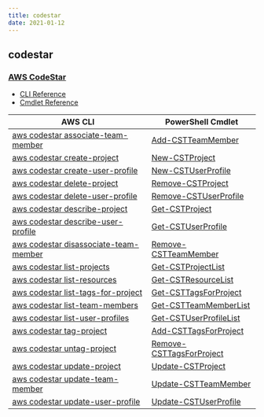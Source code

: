 ```yaml
---
title: codestar
date: 2021-01-12
---
```


## codestar

### [AWS CodeStar](https://aws.amazon.com/codestar/)

* [CLI Reference](https://docs.aws.amazon.com/cli/latest/reference/codestar/index.html)
* [Cmdlet Reference](https://docs.aws.amazon.com/powershell/latest/reference/items/AWS_CodeStar_cmdlets.html)

|AWS CLI|PowerShell Cmdlet|
|----|----|
|[aws codestar associate-team-member](https://docs.aws.amazon.com/cli/latest/reference/codestar/associate-team-member.html)|[Add-CSTTeamMember](https://docs.aws.amazon.com/powershell/latest/reference/items/Add-CSTTeamMember.html)|
|[aws codestar create-project](https://docs.aws.amazon.com/cli/latest/reference/codestar/create-project.html)|[New-CSTProject](https://docs.aws.amazon.com/powershell/latest/reference/items/New-CSTProject.html)|
|[aws codestar create-user-profile](https://docs.aws.amazon.com/cli/latest/reference/codestar/create-user-profile.html)|[New-CSTUserProfile](https://docs.aws.amazon.com/powershell/latest/reference/items/New-CSTUserProfile.html)|
|[aws codestar delete-project](https://docs.aws.amazon.com/cli/latest/reference/codestar/delete-project.html)|[Remove-CSTProject](https://docs.aws.amazon.com/powershell/latest/reference/items/Remove-CSTProject.html)|
|[aws codestar delete-user-profile](https://docs.aws.amazon.com/cli/latest/reference/codestar/delete-user-profile.html)|[Remove-CSTUserProfile](https://docs.aws.amazon.com/powershell/latest/reference/items/Remove-CSTUserProfile.html)|
|[aws codestar describe-project](https://docs.aws.amazon.com/cli/latest/reference/codestar/describe-project.html)|[Get-CSTProject](https://docs.aws.amazon.com/powershell/latest/reference/items/Get-CSTProject.html)|
|[aws codestar describe-user-profile](https://docs.aws.amazon.com/cli/latest/reference/codestar/describe-user-profile.html)|[Get-CSTUserProfile](https://docs.aws.amazon.com/powershell/latest/reference/items/Get-CSTUserProfile.html)|
|[aws codestar disassociate-team-member](https://docs.aws.amazon.com/cli/latest/reference/codestar/disassociate-team-member.html)|[Remove-CSTTeamMember](https://docs.aws.amazon.com/powershell/latest/reference/items/Remove-CSTTeamMember.html)|
|[aws codestar list-projects](https://docs.aws.amazon.com/cli/latest/reference/codestar/list-projects.html)|[Get-CSTProjectList](https://docs.aws.amazon.com/powershell/latest/reference/items/Get-CSTProjectList.html)|
|[aws codestar list-resources](https://docs.aws.amazon.com/cli/latest/reference/codestar/list-resources.html)|[Get-CSTResourceList](https://docs.aws.amazon.com/powershell/latest/reference/items/Get-CSTResourceList.html)|
|[aws codestar list-tags-for-project](https://docs.aws.amazon.com/cli/latest/reference/codestar/list-tags-for-project.html)|[Get-CSTTagsForProject](https://docs.aws.amazon.com/powershell/latest/reference/items/Get-CSTTagsForProject.html)|
|[aws codestar list-team-members](https://docs.aws.amazon.com/cli/latest/reference/codestar/list-team-members.html)|[Get-CSTTeamMemberList](https://docs.aws.amazon.com/powershell/latest/reference/items/Get-CSTTeamMemberList.html)|
|[aws codestar list-user-profiles](https://docs.aws.amazon.com/cli/latest/reference/codestar/list-user-profiles.html)|[Get-CSTUserProfileList](https://docs.aws.amazon.com/powershell/latest/reference/items/Get-CSTUserProfileList.html)|
|[aws codestar tag-project](https://docs.aws.amazon.com/cli/latest/reference/codestar/tag-project.html)|[Add-CSTTagsForProject](https://docs.aws.amazon.com/powershell/latest/reference/items/Add-CSTTagsForProject.html)|
|[aws codestar untag-project](https://docs.aws.amazon.com/cli/latest/reference/codestar/untag-project.html)|[Remove-CSTTagsForProject](https://docs.aws.amazon.com/powershell/latest/reference/items/Remove-CSTTagsForProject.html)|
|[aws codestar update-project](https://docs.aws.amazon.com/cli/latest/reference/codestar/update-project.html)|[Update-CSTProject](https://docs.aws.amazon.com/powershell/latest/reference/items/Update-CSTProject.html)|
|[aws codestar update-team-member](https://docs.aws.amazon.com/cli/latest/reference/codestar/update-team-member.html)|[Update-CSTTeamMember](https://docs.aws.amazon.com/powershell/latest/reference/items/Update-CSTTeamMember.html)|
|[aws codestar update-user-profile](https://docs.aws.amazon.com/cli/latest/reference/codestar/update-user-profile.html)|[Update-CSTUserProfile](https://docs.aws.amazon.com/powershell/latest/reference/items/Update-CSTUserProfile.html)|

